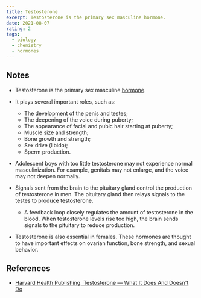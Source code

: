 ```yaml
---
title: Testosterone
excerpt: Testosterone is the primary sex masculine hormone.
date: 2021-08-07
rating: 2
tags:
  - biology
  - chemistry
  - hormones
---
```


## Notes

- Testosterone is the primary sex masculine [hormone](/zettel/hormone).

- It plays several important roles, such as:

  - The development of the penis and testes;
  - The deepening of the voice during puberty;
  - The appearance of facial and pubic hair starting at puberty;
  - Muscle size and strength;
  - Bone growth and strength;
  - Sex drive (libido);
  - Sperm production.

- Adolescent boys with too little testosterone may not experience normal masculinization. For example, genitals may not enlarge, and the voice may not deepen normally.

- Signals sent from the brain to the pituitary gland control the production of testosterone in men. The pituitary gland then relays signals to the testes to produce testosterone.

  - A feedback loop closely regulates the amount of testosterone in the blood. When testosterone levels rise too high, the brain sends signals to the pituitary to reduce production.

- Testosterone is also essential in females. These hormones are thought to have important effects on ovarian function, bone strength, and sexual behavior.

## References

- [Harvard Health Publishing. Testosterone — What It Does And Doesn't Do](https://www.health.harvard.edu/drugs-and-medications/testosterone--what-it-does-and-doesnt-do)
